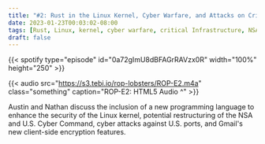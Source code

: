 ```yaml
---
title: "#2: Rust in the Linux Kernel, Cyber Warfare, and Attacks on Critical Infrastructure "
date: 2023-01-23T00:03:02-08:00
tags: [Rust, Linux, kernel, cyber warfare, critical Infrastructure, NSA, encryption, ownership]
draft: false
---
```


{{< spotify type="episode" id="0a72gImU8dBFAGrRAVzx0R" width="100%" height="250" >}}

{{< audio src="https://s3.tebi.io/rop-lobsters/ROP-E2.m4a" class="something" caption="ROP-E2: HTML5 Audio ^" >}}

Austin and Nathan discuss the inclusion of a new programming language to enhance the security of the Linux kernel, potential restructuring of the NSA and U.S. Cyber Command, cyber attacks against U.S. ports, and Gmail's new client-side encryption features.

